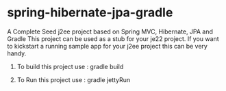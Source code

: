 # spring-hibernate-jpa-gradle
A Complete Seed j2ee project based on Spring MVC, Hibernate, JPA and Gradle
This project can be used as a stub for your je22 project. If you want to kickstart a running sample app for your j2ee project 
this can be very handy.

1. To build this project use :
    gradle build

2. To Run this project use :
    gradle jettyRun
